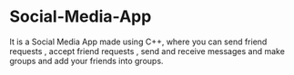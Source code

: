 # Social-Media-App
It is a Social Media App made using C++, where you can send friend requests , accept friend requests , send and receive messages and make groups and add your friends into groups.
